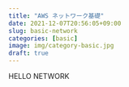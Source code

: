 ```yaml
---
title: "AWS ネットワーク基礎"
date: 2021-12-07T20:56:05+09:00
slug: basic-network
categories: [basic]
image: img/category-basic.jpg
draft: true
---
```


HELLO NETWORK
